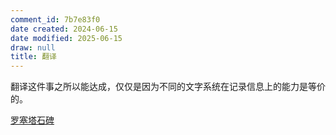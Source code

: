 ```yaml
---
comment_id: 7b7e83f0
date created: 2024-06-15
date modified: 2025-06-15
draw: null
title: 翻译
---
```

翻译这件事之所以能达成，仅仅是因为不同的文字系统在记录信息上的能力是等价的。

<!-- more -->

[罗塞塔石碑](2%20第二大脑/1%20宇宙概念树/人文社会科学/人文学%20(Humanities)/英语/罗塞塔石碑.md)
